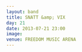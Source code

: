 ```yaml
---
layout: band
title: SNATT &amp; VIX
day: 21
date: 2013-07-21 23:00
image: 
venue: FREEDOM MUSIC ARENA
---
```



